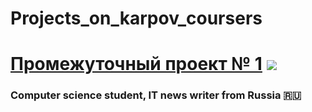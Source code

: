 # Projects_on_karpov_coursers


# [Промежуточный проект № 1](https://daniilshat.ru/) ![](https://github.com/blackcater/blackcater/raw/main/images/Hi.gif) 
### Computer science student, IT news writer from Russia 🇷🇺

